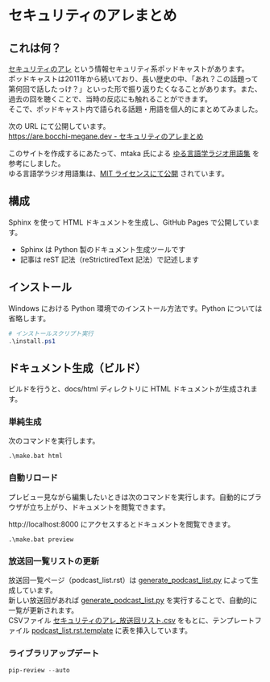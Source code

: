 # セキュリティのアレまとめ

## これは何？
[セキュリティのアレ](https://www.tsujileaks.com/) という情報セキュリティ系ポッドキャストがあります。  
ポッドキャストは2011年から続いており、長い歴史の中、「あれ？この話題って第何回で話したっけ？」といった形で振り返りたくなることがあります。また、過去の回を聴くことで、当時の反応にも触れることができます。  
そこで、ポッドキャスト内で語られる話題・用語を個人的にまとめてみました。

次の URL にて公開しています。  
[https://are.bocchi-megane.dev - セキュリティのアレまとめ](https://are.bocchi-megane.dev)

このサイトを作成するにあたって、mtaka 氏による [ゆる言語学ラジオ用語集](https://yurugengo.mtakagishi.com) を参考にしました。  
ゆる言語学ラジオ用語集は、[MIT ライセンスにて公開](https://github.com/mtakagishi/yurugengo) されています。  

## 構成
Sphinx を使って HTML ドキュメントを生成し、GitHub Pages で公開しています。

- Sphinx は Python 製のドキュメント生成ツールです
- 記事は reST 記法（reStrictiredText 記法）で記述します

## インストール
Windows における Python 環境でのインストール方法です。Python については省略します。

```powershell
# インストールスクリプト実行
.\install.ps1
```

## ドキュメント生成（ビルド）
ビルドを行うと、docs/html ディレクトリに HTML ドキュメントが生成されます。
### 単純生成
次のコマンドを実行します。
```
.\make.bat html
```

### 自動リロード
プレビュー見ながら編集したいときは次のコマンドを実行します。自動的にブラウザが立ち上がり、ドキュメントを閲覧できます。

http://localhost:8000 にアクセスするとドキュメントを閲覧できます。

```
.\make.bat preview
```

### 放送回一覧リストの更新
放送回一覧ページ（podcast_list.rst）は [generate_podcast_list.py](generate_podcast_list.py) によって生成しています。  
新しい放送回があれば [generate_podcast_list.py](generate_podcast_list.py) を実行することで、自動的に一覧が更新されます。  
CSVファイル [セキュリティのアレ_放送回リスト.csv](./_static/セキュリティのアレ_放送回リスト.csv) をもとに、テンプレートファイル [podcast_list.rst.template](./podcasts/podcast_list.rst.template) に表を挿入しています。

### ライブラリアップデート
```powershell
pip-review --auto
```
